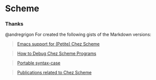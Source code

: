 # Scheme

### Thanks

@andregrigon For created the following gists of the Markdown versions:

> [Emacs support for (Petite) Chez Scheme](https://gist.github.com/andregrigon/5f99c76939e6c9f9994a1b01b01b077b)

> [How to Debug Chez Scheme Programs](https://gist.github.com/andregrigon/2e5d921e3fa7a188e4066ad313318a91)

> [Portable syntax-case](https://gist.github.com/andregrigon/3ed2d2399d69f21aa24eb6439fcdc440)

> [Publications related to Chez Scheme](https://gist.github.com/andregrigon/36317c271f05b82dce4efa4f3fa224b1)
